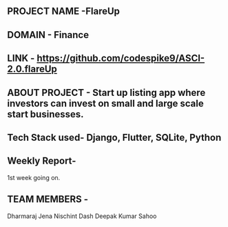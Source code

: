 ## PROJECT NAME -FlareUp


## DOMAIN - Finance



## LINK - https://github.com/codespike9/ASCI-2.0.flareUp


## ABOUT PROJECT - Start up listing app where investors can invest on small and large scale start businesses.


## Tech Stack used- Django, Flutter, SQLite, Python


## Weekly Report-
1st week going on.

## TEAM MEMBERS -
Dharmaraj Jena
Nischint Dash
Deepak Kumar Sahoo

